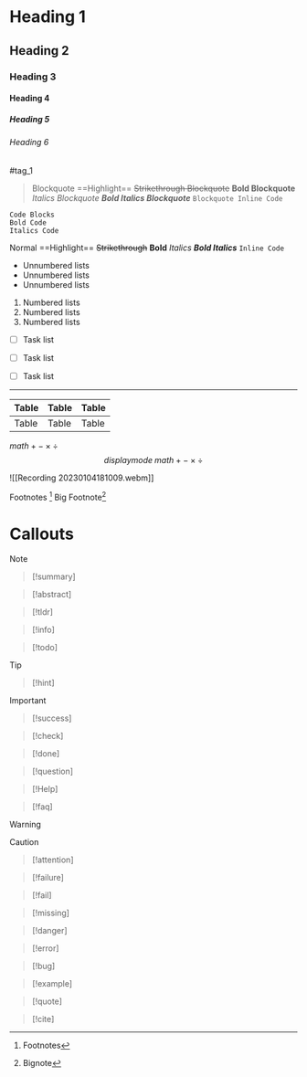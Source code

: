 # Heading 1
## Heading 2
### Heading 3
#### Heading 4
##### Heading 5
###### Heading 6

#tag_1 

>Blockquote
>==Highlight==
>~~Strikethrough Blockquote~~
>**Bold Blockquote**
>*Italics Blockquote*
>***Bold Italics Blockquote***
>`Blockquote Inline Code`

```
Code Blocks
Bold Code
Italics Code
```

Normal
==Highlight==
~~Strikethrough~~
**Bold**
*Italics*
***Bold Italics***
`Inline Code`

- Unnumbered lists
- Unnumbered lists
- Unnumbered lists

1. Numbered lists
2. Numbered lists
3. Numbered lists

- [ ] Task list
- [ ] Task list
- [ ] Task list


---

| Table | Table | Table |
| ----- | ----- | ----- |
| Table | Table | Table      |

$math + - \times \div$
$$displaymode\;math + - \times \div$$


![[Recording 20230104181009.webm]]

Footnotes [^1]
Big Footnote[^bignote]

[^1]: Footnotes
[^bignote]: Bignote

# Callouts

>[!note] 

>[!summary] 

>[!abstract] 

>[!tldr] 

>[!info] 

>[!todo] 

>[!tip] 

>[!hint] 

>[!important] 

>[!success] 

>[!check] 

>[!done] 

>[!question] 

>[!Help] 

>[!faq] 

>[!warning] 

>[!caution] 

>[!attention] 

>[!failure] 

>[!fail] 

>[!missing] 

>[!danger] 

>[!error] 

>[!bug] 

>[!example] 

>[!quote] 

>[!cite] 

